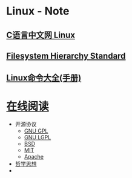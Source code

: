# Linux - Note

## [C语言中文网 Linux](http://c.biancheng.net/linux_tutorial)

## [Filesystem Hierarchy Standard](https://refspecs.linuxfoundation.org/FHS_3.0/fhs-3.0.html)

## [Linux命令大全(手册)](https://www.linuxcool.com/)





# [在线阅读](http://linux.ixfosa.top/#/)

- 开源协议
  - [GNU GPL](http://linux.ixfosa.top/#/notes/01-开源协议?id=gnu-gpl)
  - [GNU LGPL](http://linux.ixfosa.top/#/notes/01-开源协议?id=gnu-lgpl)
  - [BSD](http://linux.ixfosa.top/#/notes/01-开源协议?id=bsd)
  - [MIT](http://linux.ixfosa.top/#/notes/01-开源协议?id=mit)
  - [Apache](http://linux.ixfosa.top/#/notes/01-开源协议?id=apache)
- [哲学思想](http://linux.ixfosa.top/#/notes/02-哲学思想)
- 



